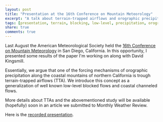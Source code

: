 ```yaml
---
layout: post
title: "Presentation at the 16th Conference on Mountain Meteorology"
excerpt: "A talk about terrain-trapped airflows and orographic precipitation forcing"
tags: [presentation, terrain, blocking, low-level, precipitation, orographic]
share: true
comments: true
---
```


Last August the American Meteorological Society held the [16th Conference on Mountain Meteorology](http://www2.ametsoc.org/stac/index.cfm/committees/committee-on-mountain-meteorology/conferences/) in San Diego, California. In this opportunity, I presented some results of the paper I'm working on along with David Kingsmill. 

Essentially, we argue that one of the forcing mechanisms of orographic precipitation along the coastal mountains of northern California is trough terrain-trapped airflows (TTA). We introduce this concept as a generalization of well known low-level blocked flows and coastal channeled flows.

More details about TTAs and the abovementioned study will be available (hopefully) soon in an article we submitted to Monthly Weather Review.

Here is the [recorded presentation](https://ams.confex.com/ams/16MountMet/videogateway.cgi/id/28258?recordingid=28258).